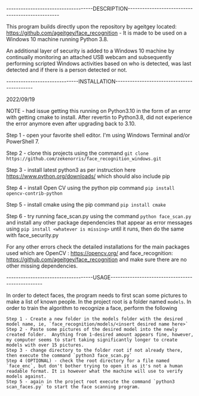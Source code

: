 ------------------------------------DESCRIPTION-------------------------------------------------

This program builds directly upon the repository by ageitgey located: https://github.com/ageitgey/face_recognition - It is made to be used on a Windows 10 machine running Python 3.8.

An additional layer of security is added to a Windows 10 machine by continually monitoring an attached USB webcam and subsequently performing scripted Windows activities based on who is detected, was last detected and if there is a person detected or not.

------------------------------INSTALLATION-------------------------------------------

2022/09/19

NOTE - had issue getting this running on Python3.10 in the form of an error with getting cmake to install.  After revertin to Python3.8, did not experience the error anymore even after upgrading back to 3.10.

Step 1 - open your favorite shell editor.  I'm using Windows Terminal and/or PowerShell 7.  

Step 2 - clone this projects using the command `git clone https://github.com/zekenorris/face_recognition_windows.git`

Step 3 - install latest python3 as per instruction here https://www.python.org/downloads/ which should also include pip

Step 4 - install Open CV using the python pip command `pip install opencv-contrib-python` 

Step 5 - install cmake using the pip command `pip install cmake`

Step 6 - try running face_scan.py using the command `python face_scan.py` and install any other package dependencies that appear as error messages using `pip install <whatever is missing>`  until it runs, then do the same with face_security.py

For any other errors check the detailed installations for the main packages used which are OpenCV : https://opencv.org/ and face_recognition: https://github.com/ageitgey/face_recognition and make sure there are no other missing dependencies.

------------------------------------USAGE-------------------------------------------------

In order to detect faces, the program needs to first scan some pictures to make a list of known people.  In the project root is a folder named `models`.  In order to train the algorithm to recognize a face, perform the following

~~~~~ADDING A NEW FACE~~~~
Step 1 - Create a new folder in the models folder with the desired model name, ie, `face_recognition/models/<insert desired name here>`
Step 2 - Paste some pictures of the desired model into the newly created folder.  Anything from 1-desired amount appears fine, however, my computer seems to start taking significantly longer to create models with over 15 pictures.
Step 3 - change directory to the folder root if not already there, then execute the command `python3 face_scan.py`
Step 4 (OPTIONAL) - check the root directory for a file named `face_enc`, but don't bother trying to open it as it's not a human readable format. It is however what the machine will use to verify models against.
Step 5 - again in the project root execute the command `python3 scan_faces.py` to start the face scanning program.
